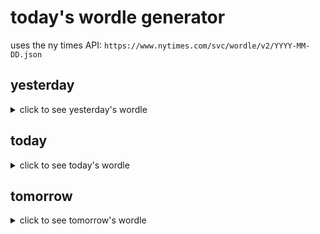 # today's wordle generator

uses the ny times API: `https://www.nytimes.com/svc/wordle/v2/YYYY-MM-DD.json`

## yesterday

<details>
    <summary>click to see yesterday's wordle</summary>

    patsy

</details>

## today

<details>
    <summary>click to see today's wordle</summary>

    trout

</details>

## tomorrow

<details>
    <summary>click to see tomorrow's wordle</summary>

    shush

</details>
